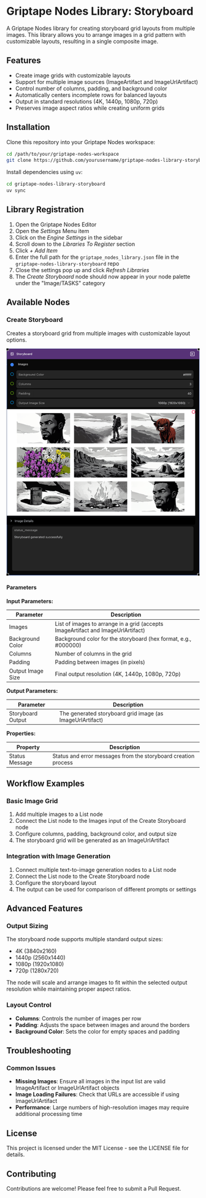 # Griptape Nodes Library: Storyboard

A Griptape Nodes library for creating storyboard grid layouts from multiple images. This library allows you to arrange images in a grid pattern with customizable layouts, resulting in a single composite image.

## Features

- Create image grids with customizable layouts
- Support for multiple image sources (ImageArtifact and ImageUrlArtifact)
- Control number of columns, padding, and background color
- Automatically centers incomplete rows for balanced layouts
- Output in standard resolutions (4K, 1440p, 1080p, 720p)
- Preserves image aspect ratios while creating uniform grids

## Installation

Clone this repository into your Griptape Nodes workspace:

```bash
cd /path/to/your/griptape-nodes-workspace
git clone https://github.com/yourusername/griptape-nodes-library-storyboard
```

Install dependencies using `uv`:

```bash
cd griptape-nodes-library-storyboard
uv sync
```

## Library Registration

1. Open the Griptape Nodes Editor
2. Open the *Settings* Menu item
3. Click on the *Engine Settings* in the sidebar
4. Scroll down to the *Libraries To Register* section
5. Click *+ Add Item*
6. Enter the full path for the `griptape_nodes_library.json` file in the `griptape-nodes-library-storyboard` repo
7. Close the settings pop up and click *Refresh Libraries*
7. The *Create Storyboard* node should now appear in your node palette under the "Image/TASKS" category

## Available Nodes

### Create Storyboard

Creates a storyboard grid from multiple images with customizable layout options.

![Create Storyboard Node](images/storyboard-node.png)

#### Parameters

**Input Parameters:**

| Parameter | Description |
|-----------|-------------|
| Images | List of images to arrange in a grid (accepts ImageArtifact and ImageUrlArtifact) |
| Background Color | Background color for the storyboard (hex format, e.g., #000000) |
| Columns | Number of columns in the grid |
| Padding | Padding between images (in pixels) |
| Output Image Size | Final output resolution (4K, 1440p, 1080p, 720p) |

**Output Parameters:**

| Parameter | Description |
|-----------|-------------|
| Storyboard Output | The generated storyboard grid image (as ImageUrlArtifact) |

**Properties:**

| Property | Description |
|----------|-------------|
| Status Message | Status and error messages from the storyboard creation process |

## Workflow Examples

### Basic Image Grid

1. Add multiple images to a List node
2. Connect the List node to the Images input of the Create Storyboard node
3. Configure columns, padding, background color, and output size
4. The storyboard grid will be generated as an ImageUrlArtifact

### Integration with Image Generation

1. Connect multiple text-to-image generation nodes to a List node
2. Connect the List node to the Create Storyboard node
3. Configure the storyboard layout
4. The output can be used for comparison of different prompts or settings

## Advanced Features

### Output Sizing

The storyboard node supports multiple standard output sizes:

- 4K (3840x2160)
- 1440p (2560x1440)
- 1080p (1920x1080)
- 720p (1280x720)

The node will scale and arrange images to fit within the selected output resolution while maintaining proper aspect ratios.

### Layout Control

- **Columns**: Controls the number of images per row
- **Padding**: Adjusts the space between images and around the borders
- **Background Color**: Sets the color for empty spaces and padding

## Troubleshooting

### Common Issues

- **Missing Images**: Ensure all images in the input list are valid ImageArtifact or ImageUrlArtifact objects
- **Image Loading Failures**: Check that URLs are accessible if using ImageUrlArtifact
- **Performance**: Large numbers of high-resolution images may require additional processing time

## License

This project is licensed under the MIT License - see the LICENSE file for details.

## Contributing

Contributions are welcome! Please feel free to submit a Pull Request.